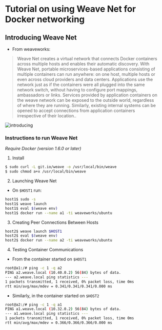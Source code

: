 # Tutorial on using Weave Net for Docker networking
## Introducing Weave Net
 - From weaveworks:
 > Weave Net creates a virtual network that connects Docker containers across multiple hosts and enables their automatic discovery. With Weave Net, portable microservices-based applications consisting of multiple containers can run anywhere: on one host, multiple hosts or even across cloud providers and data centers. Applications use the network just as if the containers were all plugged into the same network switch, without having to configure port mappings, ambassadors or links.
Services provided by application containers on the weave network can be exposed to the outside world, regardless of where they are running. Similarly, existing internal systems can be opened to accept connections from application containers irrespective of their location..

![introducing](/images/weave_01.jpg)

### Instructions to run Weave Net
*Require Docker (version 1.6.0 or later)*
 1. Install
```bash
$ sudo curl -L git.io/weave -o /usr/local/bin/weave
$ sudo chmod a+x /usr/local/bin/weave
```
 2. Launching Weave Net
 - On `$HOST1` run:
```bash
host1$ sudo -s
host1$ weave launch
host1$ eval $(weave env)
host1$ docker run --name a1 -ti weaveworks/ubuntu
```
3. Creating Peer Connections Between Hosts
```bash
host2$ weave launch $HOST1
host2$ eval $(weave env)
host2$ docker run --name a2 -ti weaveworks/ubuntu
```
4. Testing Container Communications
 - From the container started on `$HOST1`
```bash
root@a1:/# ping -c 1 -q a2
PING a2.weave.local (10.40.0.2) 56(84) bytes of data.
--- a2.weave.local ping statistics ---
1 packets transmitted, 1 received, 0% packet loss, time 0ms
rtt min/avg/max/mdev = 0.341/0.341/0.341/0.000 ms
```
- Similarly, in the container started on `$HOST2`
```bash
root@a2:/# ping -c 1 -q a1
PING a1.weave.local (10.32.0.2) 56(84) bytes of data.
--- a1.weave.local ping statistics ---
1 packets transmitted, 1 received, 0% packet loss, time 0ms
rtt min/avg/max/mdev = 0.366/0.366/0.366/0.000 ms
```
